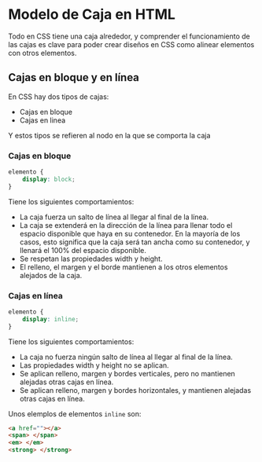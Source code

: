 # Modelo de Caja en HTML

Todo en CSS tiene una caja alrededor, y comprender el funcionamiento de las cajas es clave para poder crear diseños en CSS como alinear elementos con otros elementos.

## Cajas en **bloque** y **en línea**

En CSS hay dos tipos de cajas:

- Cajas en bloque
- Cajas en linea

Y estos tipos se refieren al nodo en la que se comporta la caja

### Cajas en **bloque**

```css
elemento {
    display: block;
}
```

Tiene los siguientes comportamientos: 

- La caja fuerza un salto de línea al llegar al final de la línea.
- La caja se extenderá en la dirección de la línea para llenar todo el espacio disponible que haya en su contenedor. En la mayoría de los casos, esto significa que la caja será tan ancha como su contenedor, y llenará el 100% del espacio disponible.
- Se respetan las propiedades width y height.
- El relleno, el margen y el borde mantienen a los otros elementos alejados de la caja.

### Cajas en línea

```css
elemento {
    display: inline;
}
```

Tiene los siguientes comportamientos: 

- La caja no fuerza ningún salto de línea al llegar al final de la línea.
- Las propiedades width y height no se aplican.
- Se aplican relleno, margen y bordes verticales, pero no mantienen alejadas otras cajas en línea.
- Se aplican relleno, margen y bordes horizontales, y mantienen alejadas otras cajas en línea.

Unos elemplos de elementos ```inline``` son:

```html
<a href=""></a>
<span> </span>
<em> </em>
<strong> </strong>
```